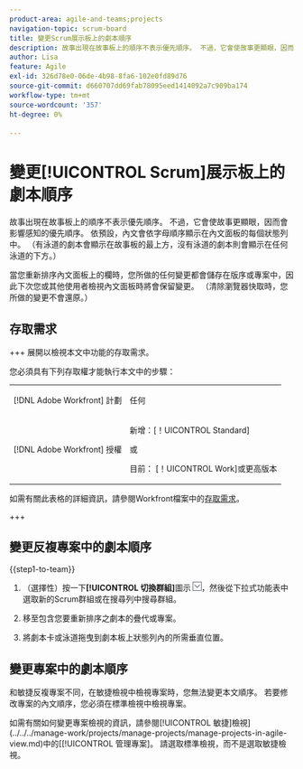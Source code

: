 ```yaml
---
product-area: agile-and-teams;projects
navigation-topic: scrum-board
title: 變更Scrum展示板上的劇本順序
description: 故事出現在故事板上的順序不表示優先順序。 不過，它會使故事更顯眼，因而會影響感知的優先順序。 預設情況下，內文會依字母順序顯示在內文面板上的每個[!UICONTROL 狀態]欄中。
author: Lisa
feature: Agile
exl-id: 326d78e0-06de-4b98-8fa6-102e0fd89d76
source-git-commit: d660707dd69fab78095eed1414092a7c909ba174
workflow-type: tm+mt
source-wordcount: '357'
ht-degree: 0%

---
```


# 變更[!UICONTROL Scrum]展示板上的劇本順序

故事出現在故事板上的順序不表示優先順序。 不過，它會使故事更顯眼，因而會影響感知的優先順序。 依預設，內文會依字母順序顯示在內文面板的每個狀態列中。 （有泳道的劇本會顯示在故事板的最上方，沒有泳道的劇本則會顯示在任何泳道的下方。）

當您重新排序內文面板上的欄時，您所做的任何變更都會儲存在版序或專案中，因此下次您或其他使用者檢視內文面板時將會保留變更。 （清除瀏覽器快取時，您所做的變更不會還原。）

## 存取需求

+++ 展開以檢視本文中功能的存取需求。

您必須具有下列存取權才能執行本文中的步驟：

<table style="table-layout:auto"> 
 <tbody> 
  <tr> 
   <td role="rowheader">[!DNL Adobe Workfront] 計劃</td> 
   <td> <p>任何</p> </td> 
  </tr> 
  <tr> 
   <td role="rowheader">[!DNL Adobe Workfront] 授權</td> 
   <td> <p>新增：[！UICONTROL Standard]</p> 
   或
   <p>目前： [！UICONTROL Work]或更高版本</p> </td> 
  </tr>
 </tbody> 
</table>

如需有關此表格的詳細資訊，請參閱Workfront檔案中的[存取需求](/help/quicksilver/administration-and-setup/add-users/access-levels-and-object-permissions/access-level-requirements-in-documentation.md)。

+++

## 變更反複專案中的劇本順序

{{step1-to-team}}

1. （選擇性）按一下&#x200B;**[!UICONTROL 切換群組]**&#x200B;圖示![切換群組圖示](assets/switch-team-icon.png)，然後從下拉式功能表中選取新的Scrum群組或在搜尋列中搜尋群組。

1. 移至包含您要重新排序之劇本的疊代或專案。
1. 將劇本卡或泳道拖曳到劇本板上狀態列內的所需垂直位置。

## 變更專案中的劇本順序

和敏捷反複專案不同，在敏捷檢視中檢視專案時，您無法變更本文順序。 若要修改專案的內文順序，您必須在標準檢視中檢視專案。

如需有關如何變更專案檢視的資訊，請參閱[!UICONTROL 敏捷]檢視](../../../manage-work/projects/manage-projects/manage-projects-in-agile-view.md)中的[[!UICONTROL 管理專案]。 請選取標準檢視，而不是選取敏捷檢視。
